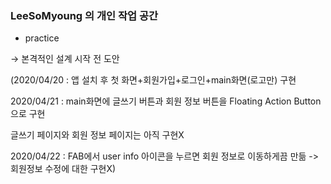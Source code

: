 ### LeeSoMyoung 의 개인 작업 공간

 * practice 

→ 본격적인 설계 시작 전 도안

(2020/04/20 : 앱 설치 후 첫 화면+회원가입+로그인+main화면(로고만) 구현

 2020/04/21 : main화면에 글쓰기 버튼과 회원 정보 버튼을 Floating Action Button으로 구현
 
 글쓰기 페이지와 회원 정보 페이지는 아직 구현X
 
 2020/04/22 : FAB에서 user info 아이콘을 누르면 회원 정보로 이동하게끔 만듦 -> 회원정보 수정에 대한 구현X)
